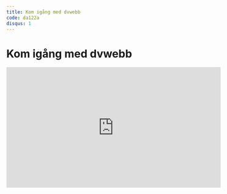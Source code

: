 ```yaml
---
title: Kom igång med dvwebb
code: da122a
disqus: 1
---
```


# Kom igång med dvwebb

<div class="video">
    <iframe width="560" height="315" src="https://www.youtube.com/embed/K4JyTWj40IU" frameborder="0" allowfullscreen></iframe>
</div>
